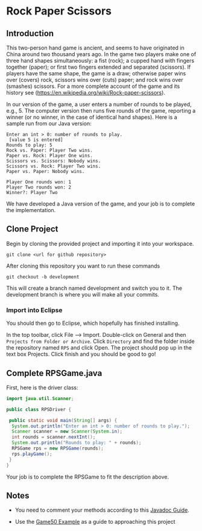 # Rock Paper Scissors

## Introduction

This two-person hand game is ancient, and seems to have originated in China around two thousand years ago. In the game two players make one of three hand shapes simultaneously: a fist (rock); a cupped hand with fingers together (paper); or first two fingers extended and separated (scissors). If players have the same shape, the game is a draw; otherwise paper wins over (covers) rock, scissors wins over (cuts) paper; and rock wins over (smashes) scissors. For a more complete account of the game and its history see (https://en.wikipedia.org/wiki/Rock-paper-scissors).

In our version of the game, a user enters a number of rounds to be played, e.g., 5. The computer version then runs five rounds of the game, reporting a winner (or no winner, in the case of identical hand shapes). Here is a sample run from our Java version:

```
Enter an int > 0: number of rounds to play.
 [value 5 is entered]
Rounds to play: 5
Rock vs. Paper: Player Two wins.
Paper vs. Rock: Player One wins.
Scissors vs. Scissors: Nobody wins.
Scissors vs. Rock: Player Two wins.
Paper vs. Paper: Nobody wins.

Player One rounds won: 1
Player Two rounds won: 2
Winner?: Player Two
```

We have developed a Java version of the game, and your job is to complete the implementation.

## Clone Project

Begin by cloning the provided project and importing it into your workspace.

`git clone <url for github repository>`

After cloning this repository you want to run these commands

`git checkout -b development`

This will create a branch named development and switch you to it. The development branch is where you will make all your commits.

### Import into Eclipse

You should then go to Eclipse, which hopefully has finished installing.

In the top toolbar, click File --> Import. Double-click on General and then `Projects from Folder or Archive`. Click `Directory` and find the folder inside the repository named `RPS` and click Open. The project should pop up in the text box Projects. Click finish and you should be good to go!

## Complete RPSGame.java

First, here is the driver class:

```java
import java.util.Scanner;

public class RPSDriver {

 public static void main(String[] args) {
  System.out.println("Enter an int > 0: number of rounds to play.");
  Scanner scanner = new Scanner(System.in);
  int rounds = scanner.nextInt();
  System.out.println("Rounds to play: " + rounds);
  RPSGame rps = new RPSGame(rounds);
  rps.playGame();
 }
}
```

Your job is to complete the RPSGame to fit the description above.

## Notes

- You need to comment your methods according to this [Javadoc Guide](https://github.com/jd12/liferay-portal/blob/master/readme/ADVANCED_JAVADOC_GUIDELINES.markdown).

- Use the [Game50 Example](./ProgrammingSimpleGames.md) as a guide to approaching this project

